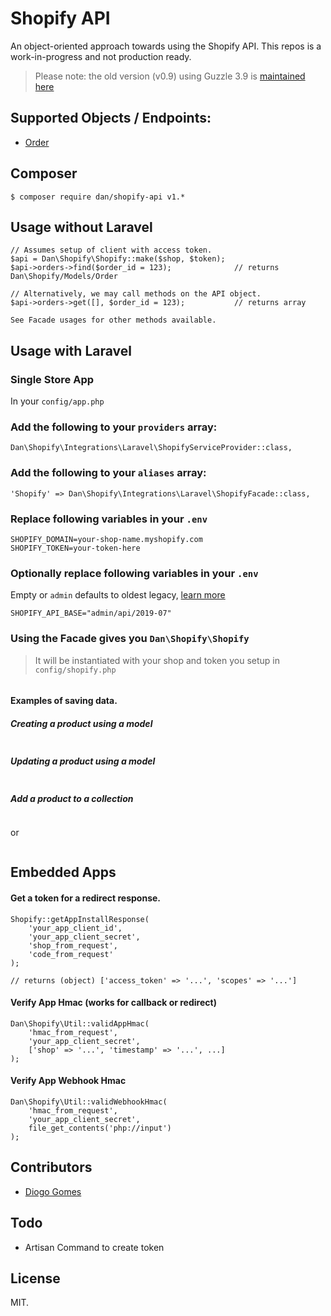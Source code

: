 # Shopify API

An object-oriented approach towards using the Shopify API. This repos is a work-in-progress and not production ready.

> Please note: the old version (v0.9) using Guzzle 3.9 is [maintained here](https://github.com/danrichards/shopify-api)

## Supported Objects / Endpoints:

* [Order](https://help.shopify.com/api/reference/order)

## Composer

    $ composer require dan/shopify-api v1.*
    
## Usage without Laravel

```
// Assumes setup of client with access token.
$api = Dan\Shopify\Shopify::make($shop, $token);
$api->orders->find($order_id = 123);              // returns Dan\Shopify/Models/Order

// Alternatively, we may call methods on the API object.
$api->orders->get([], $order_id = 123);           // returns array

See Facade usages for other methods available.
```

## Usage with Laravel

### Single Store App

In your `config/app.php`

### Add the following to your `providers` array:

    Dan\Shopify\Integrations\Laravel\ShopifyServiceProvider::class,
    
### Add the following to your `aliases` array:

    'Shopify' => Dan\Shopify\Integrations\Laravel\ShopifyFacade::class,
    
### Replace following variables in your `.env`
    
```
SHOPIFY_DOMAIN=your-shop-name.myshopify.com
SHOPIFY_TOKEN=your-token-here
```

### Optionally replace following variables in your `.env`

Empty or `admin` defaults to oldest legacy, [learn more](https://help.shopify.com/en/api/versioning)

```
SHOPIFY_API_BASE="admin/api/2019-07"
```

### Using the Facade gives you `Dan\Shopify\Shopify`

> It will be instantiated with your shop and token you setup in `config/shopify.php`

```

```

#### Examples of saving data.

##### Creating a product using a model

```

```

##### Updating a product using a model

```

```

##### Add a product to a collection

```

```

or

```

```

## Embedded Apps

#### Get a token for a redirect response.

```
Shopify::getAppInstallResponse(
    'your_app_client_id', 
    'your_app_client_secret',
    'shop_from_request',
    'code_from_request'
);

// returns (object) ['access_token' => '...', 'scopes' => '...']
```

#### Verify App Hmac (works for callback or redirect)

```
Dan\Shopify\Util::validAppHmac(
    'hmac_from_request', 
    'your_app_client_secret', 
    ['shop' => '...', 'timestamp' => '...', ...]
);
```

#### Verify App Webhook Hmac

```
Dan\Shopify\Util::validWebhookHmac(
    'hmac_from_request', 
    'your_app_client_secret', 
    file_get_contents('php://input')
);
```

## Contributors

- [Diogo Gomes](https://github.com/diogogomeswww)

## Todo

* Artisan Command to create token

## License

MIT.